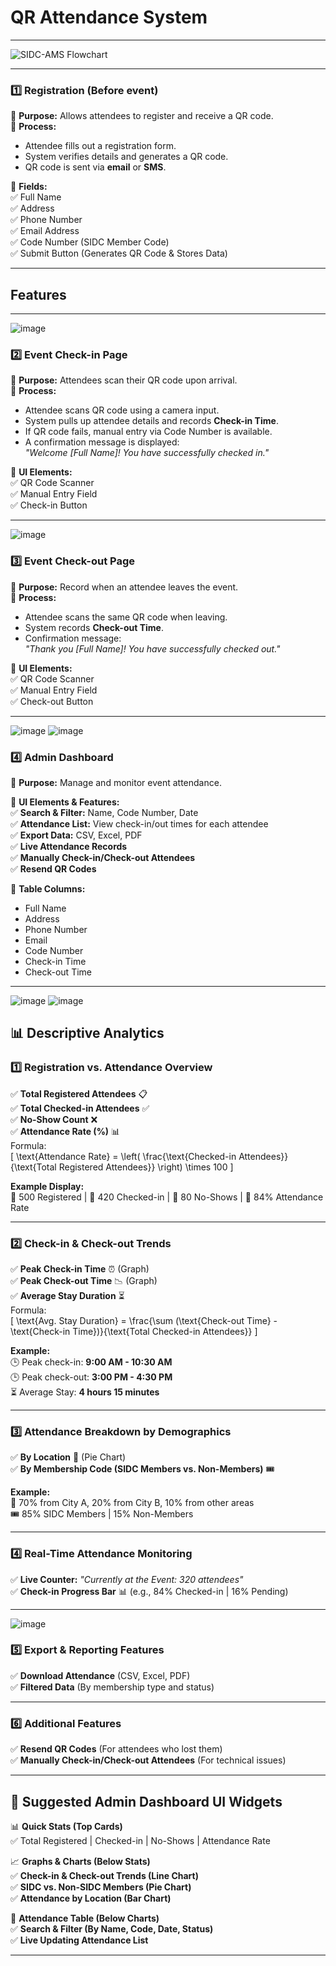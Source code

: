 # QR Attendance System 

---

![SIDC-AMS Flowchart](https://github.com/user-attachments/assets/67f228e0-4c5a-48fc-a925-93ac24f97c37)

---

### 1️⃣ Registration (Before event)
📌 **Purpose:** Allows attendees to register and receive a QR code.  
📌 **Process:**  
- Attendee fills out a registration form.  
- System verifies details and generates a QR code.  
- QR code is sent via **email** or **SMS**.  

📌 **Fields:**  
✅ Full Name  
✅ Address  
✅ Phone Number  
✅ Email Address  
✅ Code Number (SIDC Member Code)  
✅ Submit Button (Generates QR Code & Stores Data)  

---

## Features

---

![image](https://github.com/user-attachments/assets/bac41eee-efde-48da-aa82-d4ed9ba7cc64)
### 2️⃣ Event Check-in Page 
📌 **Purpose:** Attendees scan their QR code upon arrival.  
📌 **Process:**  
- Attendee scans QR code using a camera input.  
- System pulls up attendee details and records **Check-in Time**.  
- If QR code fails, manual entry via Code Number is available.  
- A confirmation message is displayed:  
  _"Welcome [Full Name]! You have successfully checked in."_  

📌 **UI Elements:**  
✅ QR Code Scanner  
✅ Manual Entry Field  
✅ Check-in Button  

---

![image](https://github.com/user-attachments/assets/4b26a655-6846-4ef3-9c86-55e99bf4dc74)
### 3️⃣ Event Check-out Page
📌 **Purpose:** Record when an attendee leaves the event.  
📌 **Process:**  
- Attendee scans the same QR code when leaving.  
- System records **Check-out Time**.  
- Confirmation message:  
  _"Thank you [Full Name]! You have successfully checked out."_  

📌 **UI Elements:**  
✅ QR Code Scanner  
✅ Manual Entry Field  
✅ Check-out Button  

---

![image](https://github.com/user-attachments/assets/2b4df633-9cd3-4fd4-bc76-9d93bccd33f6)
![image](https://github.com/user-attachments/assets/6a042cd8-d04f-4030-880d-24edc7813ddc)
### 4️⃣ Admin Dashboard 
📌 **Purpose:** Manage and monitor event attendance.  

📌 **UI Elements & Features:**  
✅ **Search & Filter:** Name, Code Number, Date  
✅ **Attendance List:** View check-in/out times for each attendee  
✅ **Export Data:** CSV, Excel, PDF  
✅ **Live Attendance Records**  
✅ **Manually Check-in/Check-out Attendees**  
✅ **Resend QR Codes**  

📌 **Table Columns:**  
- Full Name  
- Address  
- Phone Number  
- Email  
- Code Number  
- Check-in Time  
- Check-out Time  

---


![image](https://github.com/user-attachments/assets/80bdcb76-b32b-4ee5-bd0f-2d4930bdc38f)
![image](https://github.com/user-attachments/assets/4049be04-a6fd-4516-b5cd-836a3ed69889)
## 📊 Descriptive Analytics 

### 1️⃣ Registration vs. Attendance Overview  
✅ **Total Registered Attendees** 📋  
✅ **Total Checked-in Attendees** ✅  
✅ **No-Show Count** ❌  
✅ **Attendance Rate (%)** 📊  
Formula:  
\[
\text{Attendance Rate} = \left( \frac{\text{Checked-in Attendees}}{\text{Total Registered Attendees}} \right) \times 100
\]  

**Example Display:**  
🔹 500 Registered | 🔹 420 Checked-in | 🔹 80 No-Shows | 🔹 84% Attendance Rate  

---

### 2️⃣ Check-in & Check-out Trends  
✅ **Peak Check-in Time** ⏰ (Graph)  
✅ **Peak Check-out Time** 📉 (Graph)  
✅ **Average Stay Duration** ⏳  
Formula:  
\[
\text{Avg. Stay Duration} = \frac{\sum (\text{Check-out Time} - \text{Check-in Time})}{\text{Total Checked-in Attendees}}
\]  

**Example:**  
🕒 Peak check-in: **9:00 AM - 10:30 AM**  
🕒 Peak check-out: **3:00 PM - 4:30 PM**  
⏳ Average Stay: **4 hours 15 minutes**  

---

### 3️⃣ Attendance Breakdown by Demographics  
✅ **By Location** 📍 (Pie Chart)  
✅ **By Membership Code (SIDC Members vs. Non-Members)** 🎟️  

**Example:**  
📍 70% from City A, 20% from City B, 10% from other areas  
🎟️ 85% SIDC Members | 15% Non-Members  

---

### 4️⃣ Real-Time Attendance Monitoring  
✅ **Live Counter:** _"Currently at the Event: 320 attendees"_  
✅ **Check-in Progress Bar** 📊 (e.g., 84% Checked-in | 16% Pending)  

---

![image](https://github.com/user-attachments/assets/bcb55f4c-0783-46be-a165-7774e8e46356)
### 5️⃣ Export & Reporting Features  
✅ **Download Attendance** (CSV, Excel, PDF)  
✅ **Filtered Data** (By membership type and status)  

---

### 6️⃣ Additional Features  
✅ **Resend QR Codes** (For attendees who lost them)  
✅ **Manually Check-in/Check-out Attendees** (For technical issues)  

---

## 📌 Suggested Admin Dashboard UI Widgets  
📊 **Quick Stats (Top Cards)**  
✅ Total Registered | Checked-in | No-Shows | Attendance Rate  

📈 **Graphs & Charts (Below Stats)**  
✅ **Check-in & Check-out Trends (Line Chart)**  
✅ **SIDC vs. Non-SIDC Members (Pie Chart)**  
✅ **Attendance by Location (Bar Chart)**  

📌 **Attendance Table (Below Charts)**  
✅ **Search & Filter (By Name, Code, Date, Status)**  
✅ **Live Updating Attendance List**  

---
